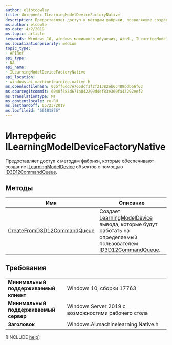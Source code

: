 ```yaml
---
author: eliotcowley
title: Интерфейс ILearningModelDeviceFactoryNative
description: Предоставляет доступ к методам фабрики, позволяющие создавать ILearningModelDevice объектов, с помощью ID3D12CommandQueue.
ms.author: elcowle
ms.date: 4/2/2019
ms.topic: article
keywords: Windows 10, windows машинного обучения, WinML, ILearningModelDeviceFactoryNative
ms.localizationpriority: medium
topic_type:
- APIRef
api_type:
- NA
api_name:
- ILearningModelDeviceFactoryNative
api_location:
- windows.ai.machinelearning.native.h
ms.openlocfilehash: 035ff6dd7e765dcf1f2f21382eb6c488bdb66f63
ms.sourcegitcommit: 6948f383d671a042290d4ef83e360fa43292eef2
ms.translationtype: MT
ms.contentlocale: ru-RU
ms.lasthandoff: 05/23/2019
ms.locfileid: "66181876"
---
```

# <a name="ilearningmodeldevicefactorynative-interface"></a>Интерфейс ILearningModelDeviceFactoryNative

Предоставляет доступ к методам фабрики, которые обеспечивают создание [ILearningModelDevice](https://docs.microsoft.com/uwp/api/windows.ai.machinelearning.learningmodeldevice) объектов с помощью [ID3D12CommandQueue](https://docs.microsoft.com/windows/desktop/api/d3d12/nn-d3d12-id3d12commandqueue).

## <a name="methods"></a>Методы

| Имя | Описание |
|------|-------------|
| [CreateFromD3D12CommandQueue](ILearningModelDeviceFactoryNative_CreateFromD3D12CommandQueue.md) | Создает [LearningModelDevice](https://docs.microsoft.com/uwp/api/windows.ai.machinelearning.learningmodeldevice) вывода, которые будут работать на определяемый пользователем [ID3D12CommandQueue](https://docs.microsoft.com/windows/desktop/api/d3d12/nn-d3d12-id3d12commandqueue). |

## <a name="requirements"></a>Требования

| | |
|-|-|
| **Минимальный поддерживаемый клиент** | Windows 10, сборки 17763 |
| **Минимальный поддерживаемый сервер** | Windows Server 2019 с возможностями рабочего стола |
| **Заголовок** | Windows.AI.machinelearning.Native.h |

[!INCLUDE [help](../../includes/get-help.md)]
